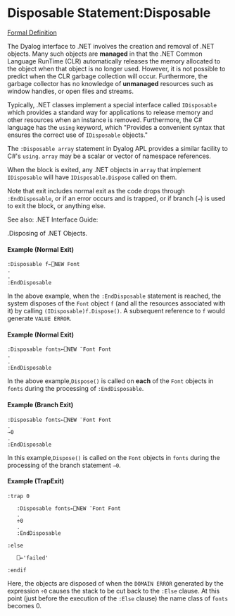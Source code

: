 




<h1 class="heading"><span class="name">Disposable Statement</span><span class="command">:Disposable</span></h1>

[Formal Definition](Disposable%20Statement%20Definition.htm)


The Dyalog interface to .NET involves the creation and removal of .NET objects. Many such objects are **managed** in that the .NET Common Language RunTime (CLR)  automatically releases the memory allocated to the object when that object is no longer used. However, it is not possible to predict when the CLR garbage collection will occur. Furthermore, the garbage collector has no knowledge of **unmanaged** resources such as window handles, or open files and streams.



Typically, .NET classes implement a special interface called `IDisposable` which provides a standard way for applications to release memory and other resources when an instance is removed. Furthermore, the C# language has the `using` keyword, which "Provides a convenient syntax that ensures the correct use of `IDisposable` objects."


The `:Disposable array` statement in Dyalog APL provides a similar facility to C#'s `using`. `array` may be a scalar or vector of namespace references.


When the block is exited, any .NET objects in `array` that implement `IDisposable` will have `IDisposable.Dispose` called on them.


Note that exit includes normal exit as the code drops through `:EndDisposable`, or if an error occurs and is trapped, or if branch (`→`) is used to exit the block, or anything else.


See also: 
.NET Interface Guide: 

.Disposing of .NET Objects.

#### Example (Normal Exit)
```apl
:Disposable f←⎕NEW Font
.
.
:EndDisposable
```


In the above example, when the `:EndDisposable` statement is reached, the system disposes of the `Font` object `f` (and all the resources associated with it) by calling `(IDisposable)f.Dispose()`. A subsequent reference to `f` would generate `VALUE ERROR`.

#### Example (Normal Exit)
```apl
:Disposable fonts←⎕NEW ¨Font Font
.
.
:EndDisposable
```


In the above example,`Dispose()` is called on **each** of the `Font` objects in `fonts` during the processing of `:EndDisposable`.

#### Example (Branch Exit)
```apl
:Disposable fonts←⎕NEW ¨Font Font
.
→0
.
:EndDisposable
```


In this example,`Dispose()` is called on  the `Font` objects in `fonts` during the processing of the branch statement `→0`.

#### Example (TrapExit)
```apl
:trap 0

   :Disposable fonts←⎕NEW ¨Font Font
   .
   ÷0
   .
   :EndDisposable

:else

   ⎕←'failed'

:endif

```


Here, the objects are disposed of when the `DOMAIN ERROR` generated by the expression `÷0` causes the stack to be cut back to the `:Else` clause. At this point (just before the execution of the `:Else` clause) the name class of `fonts` becomes 0.


